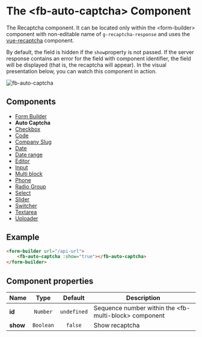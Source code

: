 # The &lt;fb-auto-captcha&gt; Component

The Recaptcha component. It can be located only within the &lt;form-builder&gt; component with non-editable name of `g-recaptcha-response` and uses the [vue-recaptcha](https://github.com/DanSnow/vue-recaptcha) component.

By default, the field is hidden if the `show`property is not passed. If the server response contains an error for the field with component identifier, the field will be displayed (that is, the recaptcha will appear). In the  visual presentation below, you can watch this component in action.

![fb-auto-captcha](/assets/awema-pl/wiki/docs/fb-auto-captcha.gif)

## Components
* [Form Builder](./form-builder.md)
* **Auto Captcha**
* [Checkbox](./fb-checkbox.md)
* [Code](./fb-code.md)
* [Company Slug](./fb-company-slug.md)
* [Date](./fb-date.md)
* [Date range](./fb-date-range.md)
* [Editor](./fb-editor.md)
* [Input](./fb-input.md)
* [Multi block](./fb-multi-block.md)
* [Phone](./fb-phone.md)
* [Radio Group](./fb-radio-group.md)
* [Select](./fb-select.md)
* [Slider](./fb-slider.md)
* [Switcher](./fb-switcher.md)
* [Textarea](./fb-textarea.md)
* [Uploader](./fb-uploader.md)

## Example

```html
<form-builder url="/api-url">
    <fb-auto-captcha :show="true"></fb-auto-captcha>
</form-builder>
```

<form-builder url="/api-url">
    <fb-auto-captcha :show="true"></fb-auto-captcha>
</form-builder>


## Component properties

| Name                | Type               | Default             | Description                                       |
|---------------------|:------------------:|:-------------------:|---------------------------------------------------|
| **id**              | `Number`           | `undefined`         | Sequence number within the &lt;fb-multi-block&gt; component   |
| **show**            | `Boolean`          | `false`             | Show recaptcha                                    |
